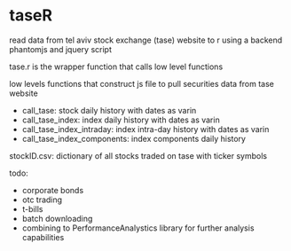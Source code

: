 # taseR
read data from tel aviv stock exchange (tase) website to r using a backend phantomjs and jquery script

tase.r is the wrapper function that calls low level functions

low levels functions that construct js file to pull securities data from tase website

  - call_tase: stock daily history with dates as varin
  - call_tase_index: index daily history with dates as varin
  - call_tase_index_intraday: index intra-day history with dates as varin
  - call_tase_index_components: index components daily history
  
stockID.csv: dictionary of all stocks traded on tase with ticker symbols

todo: 
  - corporate bonds
  - otc trading
  - t-bills
  - batch downloading
  - combining to PerformanceAnalystics library for further analysis capabilities